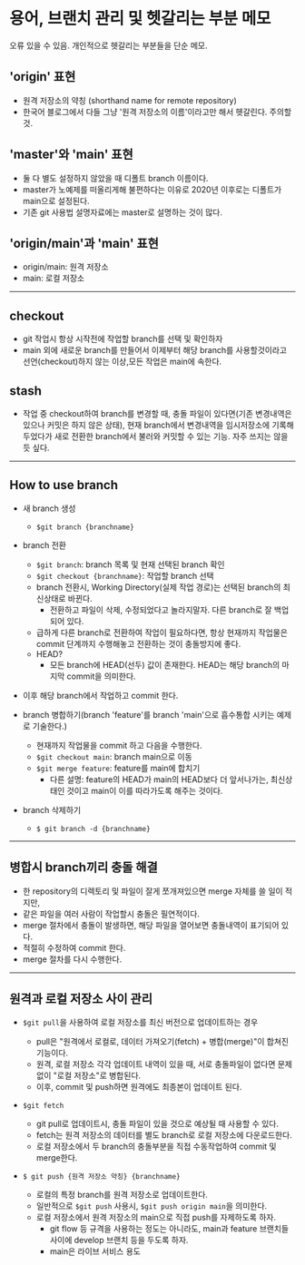 # 용어, 브랜치 관리 및 헷갈리는 부분 메모
오류 있을 수 있음. 개인적으로 헷갈리는 부분들을 단순 메모.

## 'origin' 표현
- 원격 저장소의 약칭 (shorthand name for remote repository)
- 한국어 블로그에서 다들 그냥 '원격 저장소의 이름'이라고만 해서 헷갈린다. 주의할 것.

## 'master'와 'main' 표현
- 둘 다 별도 설정하지 않았을 때 디폴트 branch 이름이다.
- master가 노예제를 떠올리게해 불편하다는 이유로 2020년 이후로는 디폴트가 main으로 설정된다.
- 기존 git 사용법 설명자료에는 master로 설명하는 것이 많다.

## 'origin/main'과 'main' 표현
- origin/main: 원격 저장소
- main: 로컬 저장소
------------------------------
## checkout
- git 작업시 항상 시작전에 작업할 branch를 선택 및 확인하자
- main 외에 새로운 branch를 만들어서 이제부터 해당 branch를 사용할것이라고 선언(checkout)하지 않는 이상,모든 작업은 main에 속한다.

## stash
- 작업 중 checkout하여 branch를 변경할 때, 충돌 파일이 있다면(기존 변경내역은 있으나 커밋은 하지 않은 상태), 현재 branch에서 변경내역을 임시저장소에 기록해두었다가 새로 전환한 branch에서 불러와 커밋할 수 있는 기능. 자주 쓰지는 않을 듯 싶다.
------------------------------
## How to use branch
- 새 branch 생성
	- `$git branch {branchname}`
- branch 전환
	- `$git branch`: branch 목록 및 현재 선택된 branch 확인
	- `$git checkout {branchname}`: 작업할 branch 선택
	- branch 전환시, Working Directory(실제 작업 경로)는 선택된 branch의 최신상태로 바뀐다.
		- 전환하고 파일이 삭제, 수정되었다고 놀라지말자. 다른 branch로 잘 백업되어 있다.
	- 급하게 다른 branch로 전환하여 작업이 필요하다면, 항상 현재까지 작업물은 commit 단계까지 수행해놓고 전환하는 것이 충돌방지에 좋다.
	- HEAD?
		- 모든 branch에 HEAD(선두) 값이 존재한다. HEAD는 해당 branch의 마지막 commit을 의미한다.

- 이후 해당 branch에서 작업하고 commit 한다.

- branch 병합하기(branch 'feature'를 branch 'main'으로 흡수통합 시키는 예제로 기술한다.)
	- 현재까지 작업물을 commit 하고 다음을 수행한다.
	- `$git checkout main`: branch main으로 이동
	- `$git merge feature`: feature를 main에 합치기
		- 다른 설명: feature의 HEAD가 main의 HEAD보다 더 앞서나가는, 최신상태인 것이고 main이 이를 따라가도록 해주는 것이다.

- branch 삭제하기
	- `$ git branch -d {branchname}`

------------------------------
## 병합시 branch끼리 충돌 해결
- 한 repository의 디렉토리 및 파일이 잘게 쪼개져있으면 merge 자체를 쓸 일이 적지만,
- 같은 파일을 여러 사람이 작업할시 충돌은 필연적이다.
- merge 절차에서 충돌이 발생하면, 해당 파일을 열어보면 충돌내역이 표기되어 있다.
- 적절히 수정하여 commit 한다.
- merge 절차를 다시 수행한다.

------------------------------
## 원격과 로컬 저장소 사이 관리
- `$git pull`을 사용하여 로컬 저장소를 최신 버전으로 업데이트하는 경우
	- pull은 "원격에서 로컬로, 데이터 가져오기(fetch) + 병합(merge)"이 합쳐진 기능이다.
	- 원격, 로컬 저장소 각각 업데이트 내역이 있을 때, 서로 충돌파일이 없다면 문제없이 "로컬 저장소"로 병합된다.
	- 이후, commit 및 push하면 원격에도 최종본이 업데이트 된다.

- `$git fetch`
	- git pull로 업데이트시, 충돌 파일이 있을 것으로 예상될 때 사용할 수 있다.
	- fetch는 원격 저장소의 데이터를 별도 branch로 로컬 저장소에 다운로드한다.
	- 로컬 저장소에서 두 branch의 충돌부분을 직접 수동작업하여 commit 및 merge한다.

- `$ git push {원격 저장소 약칭} {branchname}`
	- 로컬의 특정 branch를 원격 저장소로 업데이트한다.
	- 일반적으로 `$git push` 사용시, `$git push origin main`을 의미한다.
	- 로컬 저장소에서 원격 저장소의 main으로 직접 push를 자제하도록 하자.
		- git flow 등 규격을 사용하는 정도는 아니라도, main과 feature 브랜치들 사이에 develop 브랜치 등을 두도록 하자.
		- main은 라이브 서비스 용도